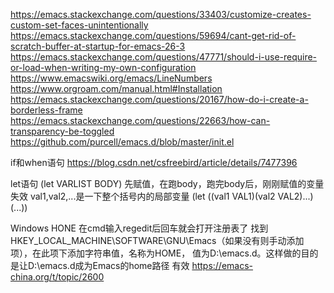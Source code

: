https://emacs.stackexchange.com/questions/33403/customize-creates-custom-set-faces-unintentionally
https://emacs.stackexchange.com/questions/59694/cant-get-rid-of-scratch-buffer-at-startup-for-emacs-26-3
https://emacs.stackexchange.com/questions/47771/should-i-use-require-or-load-when-writing-my-own-configuration
https://www.emacswiki.org/emacs/LineNumbers
https://www.orgroam.com/manual.html#Installation
https://emacs.stackexchange.com/questions/20167/how-do-i-create-a-borderless-frame
https://emacs.stackexchange.com/questions/22663/how-can-transparency-be-toggled
https://github.com/purcell/emacs.d/blob/master/init.el

if和when语句
https://blog.csdn.net/csfreebird/article/details/7477396

let语句
(let VARLIST BODY)
先赋值，在跑body，跑完body后，刚刚赋值的变量失效
val1,val2,...是一下整个括号内的局部变量
(let ((val1 VAL1)(val2 VAL2)...)
  (...))

Windows HONE
在cmd输入regedit后回车就会打开注册表了
找到HKEY_LOCAL_MACHINE\SOFTWARE\GNU\Emacs（如果没有则手动添加项），在此项下添加字符串值，名称为HOME， 值为D:\emacs.d。这样做的目的是让D:\emacs.d成为Emacs的home路径
有效
https://emacs-china.org/t/topic/2600

